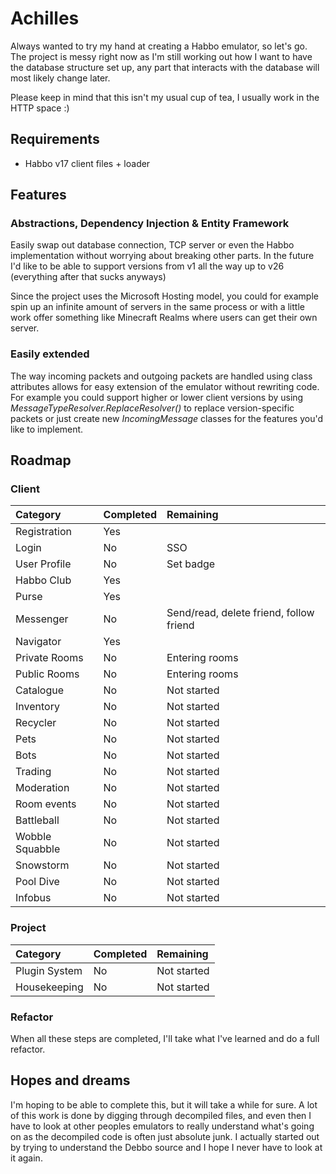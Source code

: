 # Achilles

Always wanted to try my hand at creating a Habbo emulator, so let's go.
The project is messy right now as I'm still working out how I want to have the database structure set up, any part that interacts with the database will most likely change later.

Please keep in mind that this isn't my usual cup of tea, I usually work in the HTTP space :)

## Requirements

* Habbo v17 client files + loader

## Features

### Abstractions, Dependency Injection & Entity Framework

Easily swap out database connection, TCP server or even the Habbo implementation without worrying about breaking other parts. In the future I'd like to be able to support versions from v1 all the way up to v26 (everything after that sucks anyways)

Since the project uses the Microsoft Hosting model, you could for example spin up an infinite amount of servers in the same process or with a little work offer something like Minecraft Realms where users can get their own server.

### Easily extended

The way incoming packets and outgoing packets are handled using class attributes allows for easy extension of the emulator without rewriting code. For example you could support higher or lower client versions by using *MessageTypeResolver.ReplaceResolver()* to replace version-specific packets or just create new *IncomingMessage* classes for the features you'd like to implement.

## Roadmap

### Client


| Category        | Completed | Remaining                               |
| :---------------- | ----------- | :---------------------------------------- |
| Registration    | Yes       |                                         |
| Login           | No        | SSO                                     |
| User Profile    | No        | Set badge                               |
| Habbo Club      | Yes       |                                         |
| Purse           | Yes       |                                         |
| Messenger       | No        | Send/read, delete friend, follow friend |
| Navigator       | Yes       |                                         |
| Private Rooms   | No        | Entering rooms                          |
| Public Rooms    | No        | Entering rooms                          |
| Catalogue       | No        | Not started                             |
| Inventory       | No        | Not started                             |
| Recycler        | No        | Not started                             |
| Pets            | No        | Not started                             |
| Bots            | No        | Not started                             |
| Trading         | No        | Not started                             |
| Moderation      | No        | Not started                             |
| Room events     | No        | Not started                             |
| Battleball      | No        | Not started                             |
| Wobble Squabble | No        | Not started                             |
| Snowstorm       | No        | Not started                             |
| Pool Dive       | No        | Not started                             |
| Infobus         | No        | Not started                             |

### Project
| Category      | Completed | Remaining   |
| :-------------- | ----------- | :------------ |
| Plugin System | No        | Not started |
| Housekeeping  | No        | Not started |

### Refactor
When all these steps are completed, I'll take what I've learned and do a full refactor.

## Hopes and dreams
I'm hoping to be able to complete this, but it will take a while for sure.
A lot of this work is done by digging through decompiled files, and even then I have to look at other peoples emulators to really understand what's going on as the decompiled code is often just absolute junk. I actually started out by trying to understand the Debbo source and I hope I never have to look at it again.